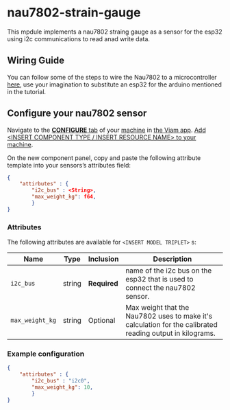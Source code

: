 # nau7802-strain-gauge

This mpdule implements a nau7802 straing gauge as a sensor for the esp32 using i2c communications to read anad write data.

## Wiring Guide
You can follow some of the steps to wire the Nau7802 to a microcontroller [here](https://learn.sparkfun.com/tutorials/qwiic-scale-hookup-guide), use your imagination to substitute an esp32 for the arduino mentioned in the tutorial. 

## Configure your nau7802 sensor

Navigate to the [**CONFIGURE** tab](https://docs.viam.com/build/configure/) of your [machine](https://docs.viam.com/fleet/machines/) in [the Viam app](https://app.viam.com/).
[Add <INSERT COMPONENT TYPE / INSERT RESOURCE NAME> to your machine](https://docs.viam.com/build/configure/#components).

On the new component panel, copy and paste the following attribute template into your sensors’s attributes field:

```json
{
    "attirbutes" : {
        "i2c_bus" : <String>,
        "max_weight_kg": f64,
        }  
}
```

### Attributes

The following attributes are available for `<INSERT MODEL TRIPLET>` <INSERT API NAME>s:

| Name    | Type   | Inclusion    | Description |
| ------- | ------ | ------------ | ----------- |
| `i2c_bus` | string | **Required** | name of the i2c bus on the esp32 that is used to connect the nau7802 sensor.|
| `max_weight_kg` | string | Optional     | Max weight that the Nau7802 uses to make it's calculation for the calibrated reading output in kilograms.|

### Example configuration

```json
{
    "attirbutes" : {
        "i2c_bus" : "i2c0",
        "max_weight_kg": 10,
        }  
}
```